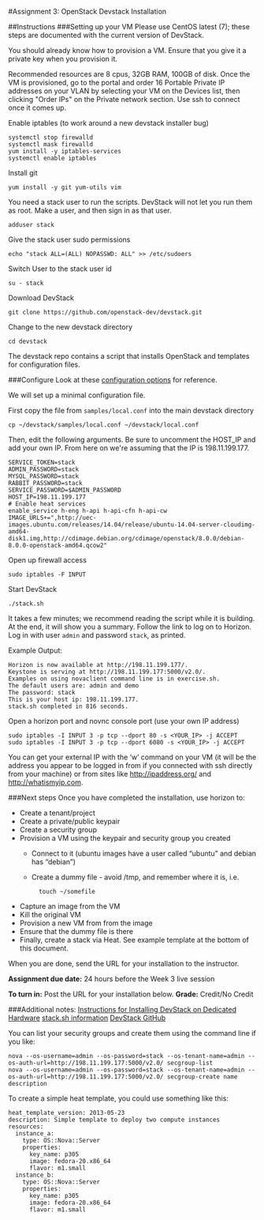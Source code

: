 #Assignment 3: OpenStack Devstack Installation

##Instructions
###Setting up your VM 
Please use CentOS latest (7); these steps are documented with the current version of DevStack. 

You should already know how to provision a VM. Ensure that you give it a private key when you provision it. 

Recommended resources are 8 cpus, 32GB RAM, 100GB of disk. Once the VM is provisioned, go to the portal and order 16 Portable Private IP addresses on your VLAN by selecting your VM on the Devices list, then clicking "Order IPs" on the Private network section. Use ssh to connect once it comes up.

Enable iptables (to work around a new devstack installer bug)

    systemctl stop firewalld
    systemctl mask firewalld
    yum install -y iptables-services
    systemctl enable iptables

Install git

    yum install -y git yum-utils vim

You need a stack user to run the scripts. DevStack will not let you run them as root. Make a user, and then sign in as that user. 

    adduser stack

Give the stack user sudo permissions

    echo "stack ALL=(ALL) NOPASSWD: ALL" >> /etc/sudoers

Switch User to the stack user id

    su - stack 

Download DevStack 

    git clone https://github.com/openstack-dev/devstack.git 

Change to the new devstack directory

    cd devstack 

The devstack repo contains a script that installs OpenStack and templates for configuration files.

###Configure 
Look at these [configuration options](http://devstack.org/configuration.html) for reference. 

We will set up a minimal configuration file. 

First copy the file from `samples/local.conf` into the main devstack directory 

    cp ~/devstack/samples/local.conf ~/devstack/local.conf 

Then, edit the following arguments. Be sure to uncomment the HOST_IP and add your own IP. From here on we're assuming that the IP is 198.11.199.177. 

    SERVICE_TOKEN=stack 
    ADMIN_PASSWORD=stack 
    MYSQL_PASSWORD=stack 
    RABBIT_PASSWORD=stack 
    SERVICE_PASSWORD=$ADMIN_PASSWORD 
    HOST_IP=198.11.199.177
    # Enable heat services
    enable_service h-eng h-api h-api-cfn h-api-cw
    IMAGE_URLS+=",http://uec-images.ubuntu.com/releases/14.04/release/ubuntu-14.04-server-cloudimg-amd64-disk1.img,http://cdimage.debian.org/cdimage/openstack/8.0.0/debian-8.0.0-openstack-amd64.qcow2"

Open up firewall access

	sudo iptables -F INPUT

Start DevStack

    ./stack.sh

It takes a few minutes; we recommend reading the script while it is building. At the end, it will show you a summary. Follow the link to log on to Horizon. Log in with user `admin` and password `stack`, as printed.

Example Output:

    Horizon is now available at http://198.11.199.177/.
    Keystone is serving at http://198.11.199.177:5000/v2.0/.
    Examples on using novaclient command line is in exercise.sh.
    The default users are: admin and demo
    The password: stack
    This is your host ip: 198.11.199.177.
    stack.sh completed in 816 seconds.

Open a horizon port and novnc console port (use your own IP address)

    sudo iptables -I INPUT 3 -p tcp --dport 80 -s <YOUR_IP> -j ACCEPT
    sudo iptables -I INPUT 3 -p tcp --dport 6080 -s <YOUR_IP> -j ACCEPT

You can get your external IP with the ‘w’ command on your VM (it will be the address you appear to be logged in from if you connected with ssh directly from your machine) or from sites like http://ipaddress.org/ and http://whatismyip.com.

###Next steps 
Once you have completed the installation, use horizon to:

- Create a tenant/project
- Create a private/public keypair
- Create a security group
- Provision a VM using the keypair and security group you created
    - Connect to it (ubuntu images have a user called “ubuntu” and debian has “debian”)
    - Create a dummy file - avoid /tmp, and remember where it is, i.e.
    
	        touch ~/somefile
- Capture an image from the VM
- Kill the original VM
- Provision a new VM from from the image
- Ensure that the dummy file is there
- Finally, create a stack via Heat.  See example template at the bottom of this document.

When you are done, send the URL for your installation to the instructor. 

**Assignment due date:** 24 hours before the Week 3 live session

**To turn in:** Post the URL for your installation below.
**Grade:** Credit/No Credit

###Additional notes:
[Instructions for Installing DevStack on Dedicated Hardware](http://devstack.org/guides/single-machine.html) 
[stack.sh information](http://devstack.org/stack.sh.html) 
[DevStack GitHub](https://github.com/openstack-dev/devstack)

You can list your security groups and create them using the command line if you like:

    nova --os-username=admin --os-password=stack --os-tenant-name=admin --os-auth-url=http://198.11.199.177:5000/v2.0/ secgroup-list 
    nova --os-username=admin --os-password=stack --os-tenant-name=admin --os-auth-url=http://198.11.199.177:5000/v2.0/ secgroup-create name description

To create a simple heat template, you could use something like this:

    heat_template_version: 2013-05-23
    description: Simple template to deploy two compute instances
    resources:
      instance_a:
        type: OS::Nova::Server
        properties:
          key_name: p305
          image: fedora-20.x86_64
          flavor: m1.small
      instance_b:
        type: OS::Nova::Server
        properties:
          key_name: p305
          image: fedora-20.x86_64
          flavor: m1.small
